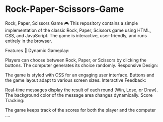 # Rock-Paper-Scissors-Game
Rock, Paper, Scissors Game 🎮
This repository contains a simple implementation of the classic Rock, Paper, Scissors game using HTML, CSS, and JavaScript. The game is interactive, user-friendly, and runs entirely in the browser.

Features 🌟
Dynamic Gameplay:

Players can choose between Rock, Paper, or Scissors by clicking the buttons.
The computer generates its choice randomly.
Responsive Design:

The game is styled with CSS for an engaging user interface.
Buttons and the game layout adapt to various screen sizes.
Interactive Feedback:

Real-time messages display the result of each round (Win, Lose, or Draw).
The background color of the message area changes dynamically.
Score Tracking:

The game keeps track of the scores for both the player and the computer ....
